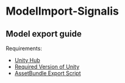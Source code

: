 # ModelImport-Signalis

## Model export guide
Requirements:
- [Unity Hub](https://docs.unity3d.com/hub/manual/InstallHub.html)
- [Required Version of Unity](https://unity.com/releases/editor/whats-new/2020.3.36#release-notes)
- [AssetBundle Export Script](https://github.com/ZiegelsteinNBG/ModelImport-Signalis/tree/main/AssetBundle%20Scripts)
